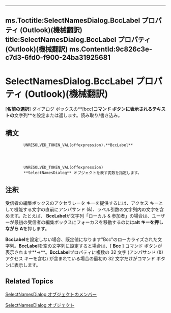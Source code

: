 

---
ms.Toctitle:SelectNamesDialog.BccLabel プロパティ (Outlook)(機械翻訳)
title:SelectNamesDialog.BccLabel プロパティ (Outlook)(機械翻訳)
ms.ContentId:9c826c3e-c7d3-6fd0-f900-24ba31925681
---
# SelectNamesDialog.BccLabel プロパティ (Outlook)(機械翻訳)




[**名前の選択**] ダイアログ ボックスの**[bcc]**コマンド ボタンに表示されるテキストの**文字列**を設定または返します。読み取り/書き込み。

## 構文

            UNRESOLVED_TOKEN_VAL(offexpression).**BccLabel**




            UNRESOLVED_TOKEN_VAL(offexpression)
            **SelectNamesDialog** オブジェクトを表す変数を指定します。



## 注釈
受信者の編集ボックスのアクセラレータ キーを提供するには、アクセス キーとして機能する文字の直前にアンパサンド (&)、ラベル引数の文字列内の文字を含めます。たとえば、 **BccLabel**が文字列「ローカル & 参加者」の場合は、ユーザーが最初の受信者の編集ボックスにフォーカスを移動するのには**alt キーを押しながら A**を押します。



**BccLabel**を設定しない場合、既定値になります"Bcc"のローカライズされた文字列。**BccLabel**を空の文字列に設定すると場合は、[ **Bcc** ] コマンド ボタンが表示されます**->**。**BccLabel**プロパティに複数の 32 文字 (アンパサンド (&) アクセス キーを含む) が含まれている場合の最初の 32 文字だけがコマンド ボタンに表示します。



## Related Topics

[SelectNamesDialog オブジェクトのメンバー](0f5546af-f89a-8a8b-ced9-a2d646bf9634.md)

[SelectNamesDialog オブジェクト](1522736a-3cad-9f1c-4da9-b52a3a01731c.md)





